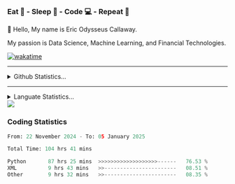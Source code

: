 <h3>Eat 🍴 - Sleep 🛌 - Code 💻 - Repeat 🔁</h3>

👋 Hello, My name is Eric Odysseus Callaway.

My passion is Data Science, Machine Learning, and Financial Technologies.

[![wakatime](https://wakatime.com/badge/user/6717695f-6a13-47e3-aa16-c813e12c0985.svg)](https://wakatime.com/@6717695f-6a13-47e3-aa16-c813e12c0985)
<hr>
<details>
  <summary>
    Github Statistics...
  </summary>
    <p align="center">
      <img src="https://github-readme-stats.vercel.app/api?username=EricCallaway&show_icons=true"/>
    </p>
</details>
</hr>

<hr>
<details>
  <summary>
    Languate Statistics...
  </summary>
    <p align="center">
      <img src="https://wakatime.com/share/@Odysseus/8e15b48f-f104-4b5e-ac51-813c06f51805.svg"/>
    </p>
</details>
</hr>

<img src="https://wakatime.com/share/@Odysseus/5e02c832-9cc5-49a3-8f4c-bd2647d78fca.svg"/>

<h3>Coding Statistics</h3>
<!--START_SECTION:waka-->

```python
From: 22 November 2024 - To: 05 January 2025

Total Time: 104 hrs 41 mins

Python       87 hrs 25 mins  >>>>>>>>>>>>>>>>>>>------   76.53 %
XML          9 hrs 43 mins   >>-----------------------   08.51 %
Other        9 hrs 32 mins   >>-----------------------   08.35 %
```

<!--END_SECTION:waka-->
